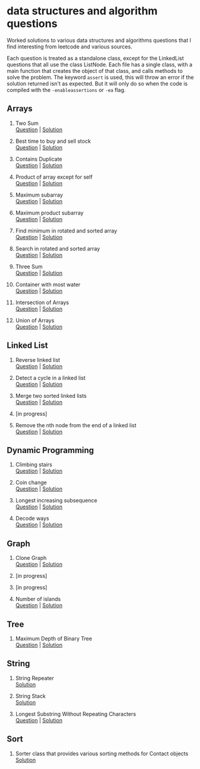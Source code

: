 # data structures and algorithm questions
Worked solutions to various data structures and algorithms questions that I find interesting from leetcode and various sources.

Each question is treated as a standalone class, except for the LinkedList questions that all use the class ListNode.
Each file has a single class, with a main function that creates the object of that class, and calls methods to solve the problem.
The keyword `assert` is used, this will throw an error if the solution returned isn't as expected. But it will only do so when the code is compiled with the `-enableassertions` or `-ea` flag.

## Arrays
1. Two Sum\
[Question](https://leetcode.com/problems/two-sum/) | [Solution](/Arrays/01_TwoSum/TwoSum.java)

2. Best time to buy and sell stock\
[Question](https://leetcode.com/problems/best-time-to-buy-and-sell-stock/) | [Solution](/Arrays/02_BestTimeToBuyAndSellStock/BestTimeToBuyAndSellStock.java)

3. Contains Duplicate\
[Question](https://leetcode.com/problems/contains-duplicate/) | [Solution](/Arrays/03_ContainsDuplicate/ContainsDuplicate.java)

4. Product of array except for self\
[Question](https://leetcode.com/problems/product-of-array-except-self/) | [Solution](/Arrays/04_ProductOfArrayExceptSelf/ProductOfArrayExceptSelf.java)

5. Maximum subarray\
[Question](https://leetcode.com/problems/maximum-subarray/) | [Solution](/Arrays/05_MaximumSubarray/MaximumSubarray.java)

6. Maximum product subarray\
[Question](https://leetcode.com/problems/maximum-product-subarray/) | [Solution](/Arrays/06_MaximumProductSubarray/MaximumProductSubarray.java)

7. Find minimum in rotated and sorted array\
[Question](https://leetcode.com/problems/find-minimum-in-rotated-sorted-array/) | [Solution](/Arrays/07_FindMinimumInRotatedSortedArray/MinimumInRotatedSortedArray.java)

8. Search in rotated and sorted array\
[Question](https://leetcode.com/problems/search-in-rotated-sorted-array/) | [Solution](/Arrays/08_SearchInRotatedSortedArray/SearchInRotatedSortedArray.java)

9. Three Sum\
[Question](https://leetcode.com/problems/3sum/) | [Solution](/Arrays/09_ThreeSum/ThreeSum.java)

10. Container with most water\
[Question](https://leetcode.com/problems/container-with-most-water/) | [Solution](/Arrays/10_ContainerWithMostWater/ContainerWithMostWater.java)

11. Intersection of Arrays\
[Question](https://leetcode.com/problems/intersection-of-two-arrays/) | [Solution](/Arrays/11_IntersectionOfArrays/FindIntersection.java)

12. Union of Arrays\
[Question](https://www.geeksforgeeks.org/find-union-and-intersection-of-two-unsorted-arrays/) | [Solution](/Arrays/12_UnionOfArrays/FindUnion.java)

## Linked List
1. Reverse linked list\
[Question](https://leetcode.com/problems/reverse-linked-list/) | [Solution](/LinkedList/01_ReverseLinkedList/ReverseLinkedList.java)

2. Detect a cycle in a linked list\
[Question](https://leetcode.com/problems/linked-list-cycle/) | [Solution](/LinkedList/02_DetectCycleLinkedList/DetectCycleLinkedList.java)

3. Merge two sorted linked lists\
[Question](https://leetcode.com/problems/merge-two-sorted-lists/) | [Solution](/LinkedList/03_MergeTwoSortedLinkedLists/MergeTwoSortedLists.java)

4. [in progress]

5. Remove the nth node from the end of a linked list\
[Question](https://leetcode.com/problems/remove-nth-node-from-end-of-list/) | [Solution](/LinkedList/05_RemoveNthNodeFromEndOfLinkedList/RemoveNthNodeFromEndOfLinkedList.java)

## Dynamic Programming
1. Climbing stairs\
[Question](https://leetcode.com/problems/climbing-stairs/) | [Solution](/DynamicProgramming/01_ClimbingStairs/ClimbingStairs.java)

2. Coin change\
[Question](https://leetcode.com/problems/coin-change/) | [Solution](/DynamicProgramming/02_CoinChange/CoinChange.java)

3. Longest increasing subsequence\
[Question](https://leetcode.com/problems/longest-increasing-subsequence/) | [Solution](/DynamicProgramming/03_LongestIncreasingSubsequence/LongestIncreasingSubsequence.java)

4. Decode ways\
[Question](https://leetcode.com/problems/decode-ways/) | [Solution](/DynamicProgramming/04_DecodeWays/DecodeWays.java)

## Graph
1. Clone Graph\
[Question](https://leetcode.com/problems/clone-graph/) | [Solution](/Graph/01_CloneGraph/CloneGraph.java)

2. [in progress]

3. [in progress]

4. Number of islands\
[Question](https://leetcode.com/problems/number-of-islands/) | [Solution](/Graph/04_NumberOfIslands/NumberOfIslands.java)

## Tree
1. Maximum Depth of Binary Tree\
[Question](https://leetcode.com/problems/maximum-depth-of-binary-tree/) | [Solution](/Tree/01_MaximumDepthOfBinaryTree/MaximumDepthOfBinaryTree.java)

## String
1. String Repeater\
[Solution](/String/01_StringRepeater/StringRepeater.java)

2. String Stack\
[Solution](/String/02_StringStack/StringStack.java)

3. Longest Substring Without Repeating Characters\
[Question](https://leetcode.com/problems/longest-substring-without-repeating-characters/) | [Solution](/String/03_LongestSubstringWithoutRepeatingCharacters/LongestSubstringWithoutRepeatingCharacters.java)

## Sort
1. Sorter class that provides various sorting methods for Contact objects\
[Solution](/Sort/01_ContactSorter/)

